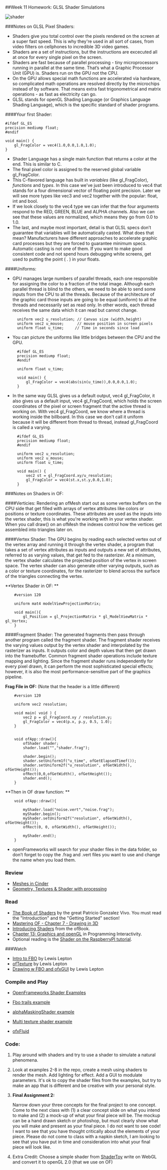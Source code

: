 ##Week 11 Homework: GLSL Shader Simulations 

![shader](http://poniesandlight.co.uk/img/flat_shading_teaser.jpg)

###Notes on GLSL Pixel Shaders:

* Shaders give you total control over the pixels rendered on the screen at a super fast speed. This is why they're used in all sort of cases, from video filters on cellphones to incredible 3D video games.
* Shaders are a set of instructions, but the instructions are excecuted all at once for every single pixel on the screen.
* Shaders are fast because of parallel processing - tiny microprocessors running in parallel at the same time. That’s what a Graphic Processor Unit (GPU) is. Shaders run on the GPU not the CPU.
* On the GPU allows special math functions are accelerated via hardware, so complicated math operations are resolved directly by the microchips instead of by software. That means extra fast trigonometrical and matrix operations - as fast as electricity can go.
* GLSL stands for openGL Shading Language (or Graphics Language Shading Language), which is the specific standard of shader programs. 

####Your first Shader:

	#ifdef GL_ES
	precision mediump float;
	#endif
	
	void main() {
		gl_FragColor = vec4(1.0,0.0,1.0,1.0);
	}	
* Shader Language has a single main function that returns a color at the end. This is similar to C.
* The final pixel color is assigned to the reserved global variable gl_FragColor.
* This C-flavored language has built in *variables* (like gl_FragColor), *functions* and *types*. In this case we've just been introduced to vec4 that stands for a four dimensional vector of floating point precision. Later we will see more types like vec3 and vec2 together with the popular: float, int and bool.
* If we look closely to the vec4 type we can infer that the four arguments respond to the RED, GREEN, BLUE and ALPHA channels. Also we can see that these values are normalized, which means they go from 0.0 to 1.0.
* The last, and maybe most important, detail is that GLSL specs don’t guarantee that variables will be automatically casted. What does that mean? Manufacturers have different approaches to accelerate graphic card processes but they are forced to guarantee minimum specs. Automatic casting is not one of them. If you want to make good consistent code and not spend hours debugging white screens, get used to putting the point ( . ) in your floats. 

####Uniforms:
* GPU manages large numbers of parallel threads, each one responsible for assigning the color to a fraction of the total image. Although each parallel thread is blind to the others, we need to be able to send some inputs from the CPU to all the threads. Because of the architecture of the graphic card those inputs are going to be equal (uniform) to all the threads and necessarily set as read only. In other words, each thread receives the same data which it can read but cannot change.
	
		uniform vec2 u_resolution; // Canvas size (width,height)
		uniform vec2 u_mouse;      // mouse position in screen pixels
		uniform float u_time;     // Time in seconds since load 
	
* You can picture the uniforms like little bridges between the CPU and the GPU.

		#ifdef GL_ES
		precision mediump float;
		#endif
		
		uniform float u_time;
		
		void main() {
			gl_FragColor = vec4(abs(sin(u_time)),0.0,0.0,1.0);
		}

* In the same way GLSL gives us a default output, vec4 gl_FragColor, it also gives us a default input, vec4 gl_FragCoord, which holds the screen coordinates of the pixel or screen fragment that the active thread is working on. With vec4 gl_FragCoord, we know where a thread is working inside the billboard. In this case we don't call it uniform because it will be different from thread to thread, instead gl_FragCoord is called a varying.

		#ifdef GL_ES
		precision mediump float;
		#endif
		
		uniform vec2 u_resolution;
		uniform vec2 u_mouse;
		uniform float u_time;
		
		void main() {
			vec2 st = gl_FragCoord.xy/u_resolution;
			gl_FragColor = vec4(st.x,st.y,0.0,1.0);
		}



###Notes on Shaders in OF:

####Verticies:
Rendering an ofMesh start out as some vertex buffers on the CPU side that get filled with arrays of vertex attributes like colors or positions or texture coordinates. These attributes are used as the inputs into the vertex shader, this is what you're working with in your vertex shader. When you call draw() on an ofMesh the indexes control how the vertices get assembled into triangles later on.

####Vertex Shader:
The GPU begins by reading each selected vertex out of the vertex array and running it through the vertex shader, a program that takes a set of vertex attributes as inputs and outputs a new set of attributes, referred to as varying values, that get fed to the rasterizer. At a minimum, the vertex shader calculates the projected position of the vertex in screen space. The vertex shader can also generate other varying outputs, such as a color or texture coordinates, for the rasterizer to blend across the surface of the triangles connecting the vertex.

**Vertex Shader in OF:
**
		
		#version 120
		
		uniform mat4 modelViewProjectionMatrix;
		
		void main(){
		    gl_Position = gl_ProjectionMatrix * gl_ModelViewMatrix * gl_Vertex;
		}

####Fragment Shader:
The generated fragments then pass through another program called the fragment shader. The fragment shader receives the varying values output by the vertex shader and interpolated by the rasterizer as inputs. It outputs color and depth values that then get drawn into the framebuffer. Common fragment shader operations include texture mapping and lighting. Since the fragment shader runs independently for every pixel drawn, it can perform the most sophisticated special effects; however, it is also the most performance-sensitive part of the graphics pipeline.

**Frag File in OF:** (Note that the header is a little different) 
		
		#version 120
		
		uniform vec2 resolution;
		
		void main( void ) {
		    vec2 p = gl_FragCoord.xy / resolution.y;
		    gl_FragColor = vec4(p.x, p.y, 0.5, 1.0);
		}


		void ofApp::draw(){
		    ofShader shader;
		    shader.load("","shader.frag");
		
		    shader.begin();
		    shader.setUniform1f("u_time", ofGetElapsedTimef());
		    shader.setUniform2f("u_resolution", ofGetWidth(), ofGetHeight());
		    ofRect(0,0,ofGetWidth(), ofGetHeight());
		    shader.end();
		}

**Then in OF draw function:
**

		void ofApp::draw(){
		
		    myShader.load("noise.vert","noise.frag");
		    myShader.begin();
		    myShader.setUniform2f("resolution", ofGetWidth(), ofGetHeight());
		    ofRect(0, 0, ofGetWidth(), ofGetHeight());
		    
		    myShader.end();
		}


* openFrameworks will search for your shader files in the data folder, so don’t forget to copy the .frag and .vert files you want to use and change the name when you load them.




### Review 

* [Meshes in Cinder](http://www.creativeapplications.net/tutorials/guide-to-meshes-in-cinder-cinder-tutorials/)
* [Geometry, Textures & Shader with processing](http://www.creativeapplications.net/processing/geometry-textures-shaders-processing-tutorial/)

### Read

* [The Book of Shaders](http://patriciogonzalezvivo.com/2015/thebookofshaders/) by the great Patricio Gonzalez Vivo. You must read the "Introduction" and the "Getting Started" section!
* [Mastering OF - Chapter 7 - Drawing in 3D](http://www.academia.edu/4978694/Mastering_openFrameworks_-_Chapter_7_Drawing_in_3D)
* [Introducing Shaders](http://openframeworks.cc/ofBook/chapters/shaders.html) from the ofBook.
* [Chapter 13: Graphics and openGL](https://books.google.com/books?id=sAsHA1HM1WcC&pg=PA529&lpg=PA529&dq=glvertex3f+openframeworks&source=bl&ots=KGE9_9bxs9&sig=Rc13b-zBbtWF1ZmK5gCJeBmW7I0&hl=en&sa=X&ved=0ahUKEwiOzPu1-p7QAhUk5YMKHfJcB4EQ6AEILzAC#v=onepage&q=glvertex3f%20openframeworks&f=false) in Programming Interactivity. 
* Optional reading is the [Shader on the RaspberryPI tutorial](http://www.creativeapplications.net/tutorials/how-to-use-openframeworks-on-the-raspberrypi-tutorial/).

###Watch
* [Intro to FBO](https://www.youtube.com/watch?v=oJ6sA7vLPqc) by Lewis Lepton
* [ofTexture](https://www.youtube.com/watch?v=cfyot_pOz64&index=32&list=PL4neAtv21WOmrV8z9rSzL20QpdLU1zJLr) by Lewis Lepton
* [Drawing w FBO and ofxGUI](https://www.youtube.com/watch?v=PxpnVhpfm2s&index=51&list=PL4neAtv21WOmrV8z9rSzL20QpdLU1zJLr) by Lewis Lepton

### Compile and Play

* [OpenFrameworks Shader Examples](https://github.com/openframeworks/openFrameworks/tree/master/examples/shader)

* [Fbo trails example](https://github.com/openframeworks/openFrameworks/tree/master/examples/gl/fboTrailsExample)

* [alphaMaskingShader example](https://github.com/openframeworks/openFrameworks/tree/master/examples/gl/alphaMaskingShaderExample)

* [Multi texture shader example](https://github.com/openframeworks/openFrameworks/tree/master/examples/gl/multiTextureShaderExample)

* [ofxFluid](https://github.com/patriciogonzalezvivo/ofxFluid)


### Code:


1. Play around with shaders and try to use a shader to simulate a natural phenomena.

2. Look at examples 2-8 in the repo, create a mesh using shaders to render the mesh. Add lighting for effect. Add a GUI to modulate parameters. It's ok to copy the shader files from the examples, but try to make an app that is different and be creative with your personal style.  

3. **Final Assignment 2:**

	Narrow down your three concepts for the final project to one concept. Come to the next class with (1) a clear concept slide on what you intend to make and (2) a mock-up of what your final piece will be. The mockup can be a hand drawn sketch or photoshop, but must clearly show what you will make and present as your final piece. I do not want to see code! I want to see that you have thought critically about the elements of your piece. Please do not come to class with a napkin sketch, I am looking to see that you have put in time and consideration into what your final piece will look like. 
	
4. Extra Credit: Choose a simple shader from [ShaderToy](https://www.shadertoy.com/) write on WebGL and convert it to openGL 2.0 (that we use on OF)
	
 